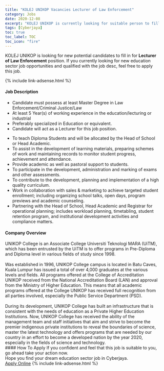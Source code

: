 ```yaml
---
title: "KOLEJ UNIKOP Vacancies Lecturer of Law Enforcement" 
category: Jobs 
date: 2020-12-08 
excerpt: "KOLEJ UNIKOP is currently looking for suitable person to fill in the Lecturer of Law Enforcement which positioned at Cyberjaya" 
tags: [Cyberjaya] 
toc: true 
toc_label: TOC 
toc_icon: "fire" 
--- 
```


<p>KOLEJ UNIKOP is looking for new potential candidates to fill in for <b>Lecturer of Law Enforcement</b> position. If you currently looking for new education sector job opportunities and qualified with the job desc, feel free to apply this job.
</p>{% include link-adsense.html %} 
 <div><div><div><h4>Job Description</h4></div></div><div><div><span><div><ul><li>Candidate must possess at least Master Degree in Law Enforcement/Criminal Justice/Law</li><li>At least 5 Year(s) of working experience in the education/lecturing or industrial</li><li>Preferably specialized in Education or equivalent.</li><li>Candidate will act as a Lecturer for this job position.</li></ul><ul><li>To teach Diploma Students and will be allocated by the Head of School or Head Academic.</li><li>To assist in the development of learning materials, preparing schemes of work and maintaining records to monitor student progress, achievement and attendance.</li><li>Provide academic as well as pastoral support to students.</li><li>To participate in the development, administration and marking of exams and other assessments.</li><li>To contribute to the development, planning and implementation of a high quality curriculum.</li><li>Work in collaboration with sales &amp; marketing to achieve targeted student enrollment; including organizing school talks, open days, program previews and academic counseling.</li><li>Partnering with the Head of School, Head Academic and Registrar for operational planning; includes workload planning, timetabling, student retention program, and institutional development activities and compliance matters.</li></ul></div></span></div></div></div> 
<div><div><div><h4>Company Overview</h4></div></div><div><div><span><div><div>UNIKOP College is an Associate College Universiti Teknologi MARA (UiTM), which has been entrusted by the UiTM is to offer programs in Pre-Diploma and Diploma level in various fields of study since 1998.</div>
<div><br>
Was established in 1996, UNIKOP College campus is located in Batu Caves, Kuala Lumpur has issued a total of over 4,000 graduates at the various levels and fields. All programs offered at the College of Accreditation UNIKOP received from the National Accreditation Board (LAN) and approval from the Ministry of Higher Education. This means that all academic programs offered at the College UNIKOP has received full recognition from all parties involved, especially the Public Service Department (PSD).</div>
<div><br>
During its development, UNIKOP College has built an infrastructure that is consistent with the needs of education as a Private Higher Education Institutions. Now, UNIKOP College has received the ability of the management team and staff initiatives that aim and strive to become the premier indigenous private institutions to reveal the boundaries of science, master the latest technology and offers programs that are needed by our country in an effort to become a developed nation by the year 2020, especially in the fields of science and technology.</div></div></span></div></div></div> 
#### How To Apply 
If you confident and feel that this job is suitable to you, go ahead take your action now. <br/> 
Hope you find your dream education sector job in Cyberjaya. <br/> 
<a href="https://www.jobstreet.com.my/en/job/lecturer-of-law-enforcement-4438609?jobId=jobstreet-my-job-4438609&sectionRank=4&token=0~408fea3f-4a63-4f18-9151-2c7cd8658c22&fr=SRP%20View%20In%20New%20Ta" class="btn btn--info" target="_blank" rel="nofollow noopenner">Apply Online</a> 
{% include link-adsense.html %} 